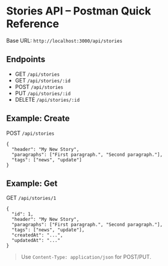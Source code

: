 # Stories API – Postman Quick Reference

Base URL: `http://localhost:3000/api/stories`

## Endpoints

- GET `/api/stories`
- GET `/api/stories/:id`
- POST `/api/stories`
- PUT `/api/stories/:id`
- DELETE `/api/stories/:id`

## Example: Create

POST `/api/stories`

```
{
  "header": "My New Story",
  "paragraphs": ["First paragraph.", "Second paragraph."],
  "tags": ["news", "update"]
}
```

## Example: Get

GET `/api/stories/1`

```
{
  "id": 1,
  "header": "My New Story",
  "paragraphs": ["First paragraph.", "Second paragraph."],
  "tags": ["news", "update"],
  "createdAt": "...",
  "updatedAt": "..."
}
```

> Use `Content-Type: application/json` for POST/PUT.
